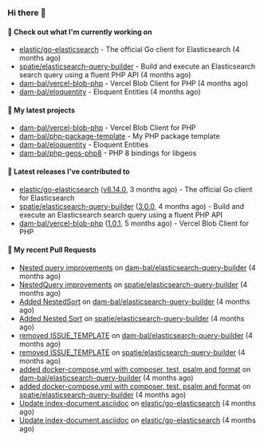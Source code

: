 ### Hi there 👋

#### 👷 Check out what I'm currently working on

- [elastic/go-elasticsearch](https://github.com/elastic/go-elasticsearch) - The official Go client for Elasticsearch (4 months ago)
- [spatie/elasticsearch-query-builder](https://github.com/spatie/elasticsearch-query-builder) - Build and execute an Elasticsearch search query using a fluent PHP API (4 months ago)
- [dam-bal/vercel-blob-php](https://github.com/dam-bal/vercel-blob-php) - Vercel Blob Client for PHP (4 months ago)
- [dam-bal/eloquentity](https://github.com/dam-bal/eloquentity) - Eloquent Entities (4 months ago)

#### 🌱 My latest projects

- [dam-bal/vercel-blob-php](https://github.com/dam-bal/vercel-blob-php) - Vercel Blob Client for PHP
- [dam-bal/php-package-template](https://github.com/dam-bal/php-package-template) - My PHP package template
- [dam-bal/eloquentity](https://github.com/dam-bal/eloquentity) - Eloquent Entities
- [dam-bal/php-geos-php8](https://github.com/dam-bal/php-geos-php8) - PHP 8 bindings for libgeos

#### 🔭 Latest releases I've contributed to

- [elastic/go-elasticsearch](https://github.com/elastic/go-elasticsearch) ([v8.14.0](https://github.com/elastic/go-elasticsearch/releases/tag/v8.14.0), 3 months ago) - The official Go client for Elasticsearch
- [spatie/elasticsearch-query-builder](https://github.com/spatie/elasticsearch-query-builder) ([3.0.0](https://github.com/spatie/elasticsearch-query-builder/releases/tag/3.0.0), 4 months ago) - Build and execute an Elasticsearch search query using a fluent PHP API
- [dam-bal/vercel-blob-php](https://github.com/dam-bal/vercel-blob-php) ([1.0.1](https://github.com/dam-bal/vercel-blob-php/releases/tag/1.0.1), 5 months ago) - Vercel Blob Client for PHP

#### 🔨 My recent Pull Requests

- [Nested query improvements](https://github.com/dam-bal/elasticsearch-query-builder/pull/17) on [dam-bal/elasticsearch-query-builder](https://github.com/dam-bal/elasticsearch-query-builder) (4 months ago)
- [NestedQuery improvements](https://github.com/spatie/elasticsearch-query-builder/pull/47) on [spatie/elasticsearch-query-builder](https://github.com/spatie/elasticsearch-query-builder) (4 months ago)
- [Added NestedSort](https://github.com/dam-bal/elasticsearch-query-builder/pull/16) on [dam-bal/elasticsearch-query-builder](https://github.com/dam-bal/elasticsearch-query-builder) (4 months ago)
- [Added Nested Sort](https://github.com/spatie/elasticsearch-query-builder/pull/46) on [spatie/elasticsearch-query-builder](https://github.com/spatie/elasticsearch-query-builder) (4 months ago)
- [removed ISSUE_TEMPLATE](https://github.com/dam-bal/elasticsearch-query-builder/pull/2) on [dam-bal/elasticsearch-query-builder](https://github.com/dam-bal/elasticsearch-query-builder) (4 months ago)
- [removed ISSUE_TEMPLATE](https://github.com/spatie/elasticsearch-query-builder/pull/45) on [spatie/elasticsearch-query-builder](https://github.com/spatie/elasticsearch-query-builder) (4 months ago)
- [added docker-compose.yml with composer, test, psalm and format](https://github.com/dam-bal/elasticsearch-query-builder/pull/1) on [dam-bal/elasticsearch-query-builder](https://github.com/dam-bal/elasticsearch-query-builder) (4 months ago)
- [added docker-compose.yml with composer, test, psalm and format](https://github.com/spatie/elasticsearch-query-builder/pull/44) on [spatie/elasticsearch-query-builder](https://github.com/spatie/elasticsearch-query-builder) (4 months ago)
- [Update index-document.asciidoc](https://github.com/elastic/go-elasticsearch/pull/851) on [elastic/go-elasticsearch](https://github.com/elastic/go-elasticsearch) (4 months ago)
- [Update index-document.asciidoc](https://github.com/elastic/go-elasticsearch/pull/850) on [elastic/go-elasticsearch](https://github.com/elastic/go-elasticsearch) (4 months ago)
